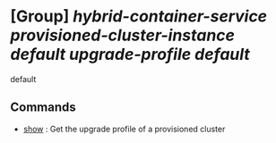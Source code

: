 # [Group] _hybrid-container-service provisioned-cluster-instance default upgrade-profile default_

default

## Commands

- [show](/Commands/hybrid-container-service/provisioned-cluster-instance/default/upgrade-profile/default/_show.md)
: Get the upgrade profile of a provisioned cluster
